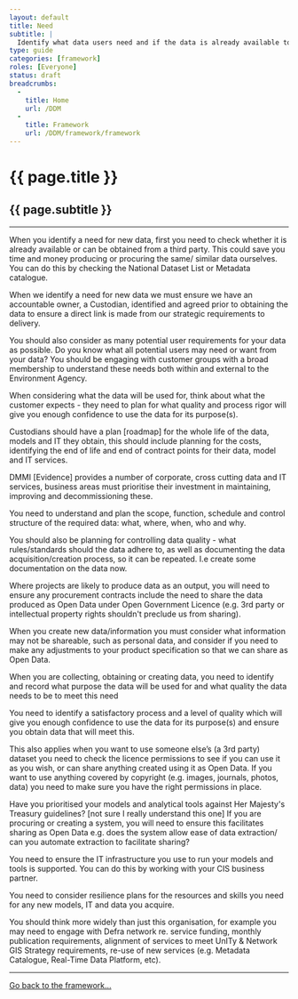 ```yaml
---
layout: default
title: Need
subtitle: |
  Identify what data users need and if the data is already available to use.
type: guide
categories: [framework]
roles: [Everyone]
status: draft
breadcrumbs:
  -
    title: Home
    url: /DDM
  -
    title: Framework
    url: /DDM/framework/framework
---
```


# {{ page.title }}

## {{ page.subtitle }}

***

When you identify a need for new data, first you need to check whether it is already available or can be obtained from a third party. This could save you time and money producing or procuring the same/ similar data ourselves. You can do this by checking the National Dataset List or Metadata catalogue.

When we identify a need for new data we must ensure we have an accountable owner, a Custodian, identified and agreed prior to obtaining the data to ensure a direct link is made from our strategic requirements to delivery.

You should also consider as many potential user requirements for your data as possible. Do you know what all potential users may need or want from your data? You should be engaging with customer groups with a broad membership to understand these needs both within and external to the Environment Agency.

When considering what the data will be used for, think about what the customer expects - they need to plan for what quality and process rigor will give you enough confidence to use the data for its purpose(s).

Custodians should have a plan [roadmap] for the whole life of the data, models and IT they obtain, this should include planning for the costs, identifying the end of life and end of contract points for their data, model and IT services. 

DMMI [Evidence] provides a number of corporate, cross cutting data and IT services, business areas must prioritise their investment in maintaining, improving and decommissioning these.

You need to understand and plan the scope, function, schedule and control structure of the required data: what, where, when, who and why.

You should also be planning for controlling data quality - what rules/standards should the data adhere to, as well as documenting the data acquisition/creation process, so it can be repeated. I.e create some documentation on the data now.

Where projects are likely to produce data as an output, you will need to ensure any procurement contracts include the need to share the data produced as Open Data under Open Government Licence (e.g. 3rd party or intellectual property rights shouldn't preclude us from sharing).

When you create new data/information you must consider what information may not be shareable, such as personal data, and consider if you need to make any adjustments to your product specification so that we can share as Open Data.

When you are collecting, obtaining or creating data, you need to identify and record what purpose the data will be used for and what quality the data needs to be to meet this need

You need to identify a satisfactory process and a level of quality which will give you enough confidence to use the data for its purpose(s) and ensure you obtain data that will meet this.

This also applies when you want to use someone else’s (a 3rd party) dataset you need to check the licence permissions to see if you can use it as you wish, or can share anything created using it as Open Data. If you want to use anything covered by copyright (e.g. images, journals, photos, data) you need to make sure you have the right permissions in place.

Have you prioritised your models and analytical tools against Her Majesty's Treasury guidelines? [not sure I really understand this one]
If you are procuring or creating a system, you will need to ensure this facilitates sharing as Open Data e.g. does the system allow ease of data extraction/ can you automate extraction to facilitate sharing?

You need to ensure the IT infrastructure you use to run your models and tools is supported. You can do this by working with your CIS business partner.  

You need to consider resilience plans for the resources and skills you need for any new models, IT and data you acquire. 

You should think more widely than just this organisation, for example you may need to engage with Defra network re. service funding, monthly publication requirements, alignment of services to meet UnITy & Network GIS Strategy requirements, re-use of new services (e.g. Metadata Catalogue, Real-Time Data Platform, etc).

***

[Go back to the framework...](framework)
